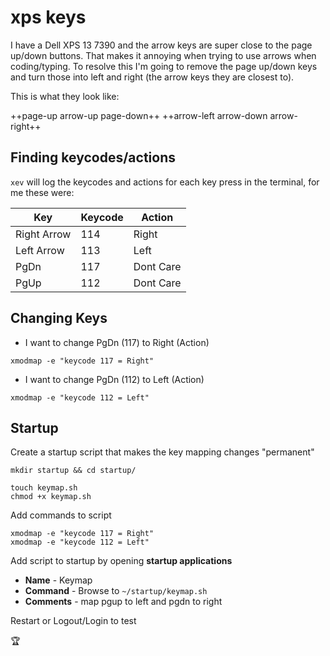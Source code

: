 # xps keys

I have a Dell XPS 13 7390 and the arrow keys are super close to the page up/down buttons. That makes it annoying when trying to use arrows when coding/typing. To resolve this I'm going to remove the page up/down keys and turn those into left and right (the arrow keys they are closest to).

This is what they look like:

++page-up arrow-up page-down++
++arrow-left arrow-down arrow-right++

## Finding keycodes/actions

`xev` will log the keycodes and actions for each key press in the terminal, for me these were:

| Key | Keycode | Action |
|-----|---------|--------|
| Right Arrow | 114 | Right |
| Left Arrow | 113 | Left |
| PgDn | 117 | Dont Care |
| PgUp | 112 | Dont Care |

## Changing Keys

- I want to change PgDn (117) to Right (Action)

```
xmodmap -e "keycode 117 = Right"
```

- I want to change PgDn (112) to Left (Action)

```
xmodmap -e "keycode 112 = Left"
```

## Startup

Create a startup script that makes the key mapping changes "permanent"

```
mkdir startup && cd startup/

touch keymap.sh
chmod +x keymap.sh
```

Add commands to script

```
xmodmap -e "keycode 117 = Right"
xmodmap -e "keycode 112 = Left"
```

Add script to startup by opening **startup applications**

- **Name** - Keymap
- **Command** - Browse to `~/startup/keymap.sh`
- **Comments** - map pgup to left and pgdn to right

Restart or Logout/Login to test

:trophy: